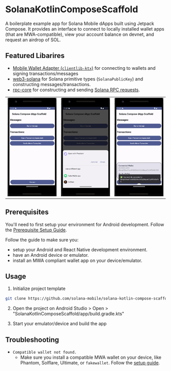 # SolanaKotlinComposeScaffold

A boilerplate example app for Solana Mobile dApps built using Jetpack Compose.
It provides an interface to connect to locally installed wallet apps (that are MWA-compatible), view your account balance on devnet, and request an airdrop of SOL.

## Featured Libarires

- [Mobile Wallet Adapter (`clientlib-ktx`)](https://github.com/solana-mobile/mobile-wallet-adapter/tree/main/js/packages/mobile-wallet-adapter-protocol) for connecting to wallets and signing transactions/messages
- [web3-solana](https://github.com/solana-mobile/web3-core) for Solana primitive types (`SolanaPublicKey`) and constructing messages/transactions.
- [rpc-core](https://github.com/solana-mobile/rpc-core) for constructing and sending [Solana RPC requests](https://docs.solana.com/api/http).

<table>
  <tr>
    <td align="center">
      <img src="/screenshots/screenshot1.png" alt="Scaffold dApp Screenshot 1" width=300 />
    </td>
    <td align="center">
      <img src="/screenshots/screenshot2.png" alt="Scaffold dApp Screenshot 2" width=300 />
    </td>
    <td align="center">
      <img src="/screenshots/screenshot3.png" alt="Scaffold dApp Screenshot 3" width=300 />
    </td>
  </tr>
</table>

## Prerequisites

You'll need to first setup your environment for Android development. Follow the [Prerequisite Setup Guide](https://docs.solanamobile.com/getting-started/development-setup).

Follow the guide to make sure you:

- setup your Android and React Native development environment.
- have an Android device or emulator.
- install an MWA compliant wallet app on your device/emulator.

## Usage

1. Initialize project template

```bash
git clone https://github.com/solana-mobile/solana-kotlin-compose-scaffold.git
```

2. Open the project on Android Studio > Open > "SolanaKotlinComposeScaffold/app/build.gradle.kts"

3. Start your emulator/device and build the app

## Troubleshooting

- `Compatible wallet not found.`
  - Make sure you install a compatible MWA wallet on your device, like Phantom, Solflare, Ultimate, or `fakewallet`. Follow
    the [setup guide](https://docs.solanamobile.com/getting-started/development-setup).
